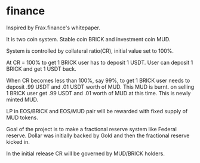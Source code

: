 # finance

Inspired by Frax.finance's whitepaper.

It is two coin system. Stable coin BRICK and investment coin MUD.

System is controlled by collateral ratio(CR), initial value set to 100%. 

At CR = 100%
  to get 1 BRICK user has to deposit 1 USDT. 
  User can deposit 1 BRICK and get 1 USDT back.

When CR becomes less than 100%, say 99%,
  to get 1 BRICK user needs to deposit .99 USDT and .01 USDT worth of MUD. This MUD is burnt.
  on selling 1 BRICK user get .99 USDT and .01 worth of MUD at this time. This is newly minted MUD.
  
LP in EOS/BRICK and EOS/MUD pair will be rewarded with fixed supply of MUD tokens. 

Goal of the project is to make a fractional reserve system like Federal reserve. Dollar was initially backed by Gold and then the fractional reserve kicked in.

In the initial release CR will be governed by MUD/BRICK holders.
